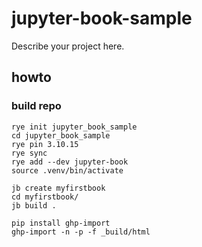 # jupyter-book-sample

Describe your project here.


## howto

### build repo
```
rye init jupyter_book_sample
cd jupyter_book_sample
rye pin 3.10.15
rye sync
rye add --dev jupyter-book
source .venv/bin/activate

jb create myfirstbook
cd myfirstbook/
jb build .

pip install ghp-import
ghp-import -n -p -f _build/html
```